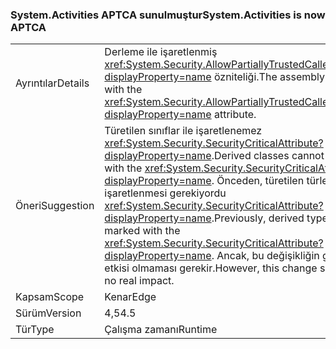 ### <a name="systemactivities-is-now-aptca"></a><span data-ttu-id="636b8-101">System.Activities APTCA sunulmuştur</span><span class="sxs-lookup"><span data-stu-id="636b8-101">System.Activities is now APTCA</span></span>

|   |   |
|---|---|
|<span data-ttu-id="636b8-102">Ayrıntılar</span><span class="sxs-lookup"><span data-stu-id="636b8-102">Details</span></span>|<span data-ttu-id="636b8-103">Derleme ile işaretlenmiş <xref:System.Security.AllowPartiallyTrustedCallersAttribute?displayProperty=name> özniteliği.</span><span class="sxs-lookup"><span data-stu-id="636b8-103">The assembly is marked with the <xref:System.Security.AllowPartiallyTrustedCallersAttribute?displayProperty=name> attribute.</span></span>|
|<span data-ttu-id="636b8-104">Öneri</span><span class="sxs-lookup"><span data-stu-id="636b8-104">Suggestion</span></span>|<span data-ttu-id="636b8-105">Türetilen sınıflar ile işaretlenemez <xref:System.Security.SecurityCriticalAttribute?displayProperty=name>.</span><span class="sxs-lookup"><span data-stu-id="636b8-105">Derived classes cannot be marked with the <xref:System.Security.SecurityCriticalAttribute?displayProperty=name>.</span></span> <span data-ttu-id="636b8-106">Önceden, türetilen türler ile işaretlenmesi gerekiyordu <xref:System.Security.SecurityCriticalAttribute?displayProperty=name>.</span><span class="sxs-lookup"><span data-stu-id="636b8-106">Previously, derived types had to be marked with the <xref:System.Security.SecurityCriticalAttribute?displayProperty=name>.</span></span> <span data-ttu-id="636b8-107">Ancak, bu değişikliğin gerçek bir etkisi olmaması gerekir.</span><span class="sxs-lookup"><span data-stu-id="636b8-107">However, this change should have no real impact.</span></span>|
|<span data-ttu-id="636b8-108">Kapsam</span><span class="sxs-lookup"><span data-stu-id="636b8-108">Scope</span></span>|<span data-ttu-id="636b8-109">Kenar</span><span class="sxs-lookup"><span data-stu-id="636b8-109">Edge</span></span>|
|<span data-ttu-id="636b8-110">Sürüm</span><span class="sxs-lookup"><span data-stu-id="636b8-110">Version</span></span>|<span data-ttu-id="636b8-111">4,5</span><span class="sxs-lookup"><span data-stu-id="636b8-111">4.5</span></span>|
|<span data-ttu-id="636b8-112">Tür</span><span class="sxs-lookup"><span data-stu-id="636b8-112">Type</span></span>|<span data-ttu-id="636b8-113">Çalışma zamanı</span><span class="sxs-lookup"><span data-stu-id="636b8-113">Runtime</span></span>|

